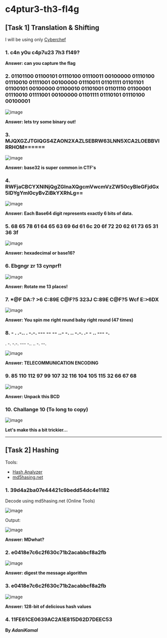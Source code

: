# c4ptur3-th3-fl4g

## [Task 1] Translation & Shifting

I will be using only [Cyberchef](https://gchq.github.io/CyberChef/)

### 1. c4n y0u c4p7u23 7h3 f149?

**Answer: can you capture the flag**

### 2. 01101100 01100101 01110100 01110011 00100000 01110100 01110010 01111001 00100000 01110011 01101111 01101101 01100101 00100000 01100010 01101001 01101110 01100001 01110010 01111001 00100000 01101111 01110101 01110100 00100001

![image](https://user-images.githubusercontent.com/44063862/82469417-90313e00-9af6-11ea-9436-1a742d551fbf.png)

**Answer: lets try some binary out!**

### 3. MJQXGZJTGIQGS4ZAON2XAZLSEBRW63LNN5XCA2LOEBBVIRRHOM======

![image](https://user-images.githubusercontent.com/44063862/82469511-b48d1a80-9af6-11ea-925e-f611cfc5bcfc.png)

**Answer:  base32 is super common in CTF's**

### 4. RWFjaCBCYXNlNjQgZGlnaXQgcmVwcmVzZW50cyBleGFjdGx5IDYgYml0cyBvZiBkYXRhLg==

![image](https://user-images.githubusercontent.com/44063862/82469527-b7880b00-9af6-11ea-9c3b-4dde1ab274c9.png)

**Answer:  Each Base64 digit represents exactly 6 bits of data.**

### 5. 68 65 78 61 64 65 63 69 6d 61 6c 20 6f 72 20 62 61 73 65 31 36 3f

![image](https://user-images.githubusercontent.com/44063862/82469710-fb7b1000-9af6-11ea-9be7-677b955db69a.png)

**Answer:  hexadecimal or base16?**

### 6. Ebgngr zr 13 cynprf!

![image](https://user-images.githubusercontent.com/44063862/82469813-1d749280-9af7-11ea-8295-89523717ac40.png)

**Answer:  Rotate me 13 places!**

### 7. *@F DA:? >6 C:89E C@F?5 323J C:89E C@F?5 Wcf E:>6DX

![image](https://user-images.githubusercontent.com/44063862/82469899-3aa96100-9af7-11ea-8f1b-7e701c705a29.png)

**Answer:  You spin me right round baby right round (47 times)**

### 8. - . .-.. . -.-. --- -- -- ..- -. .. -.-. .- - .. --- -.
. -. -.-. --- -.. .. -. --.

![image](https://user-images.githubusercontent.com/44063862/82469996-590f5c80-9af7-11ea-834f-c40a44a740d6.png)

**Answer:  TELECOMMUNICATION  ENCODING**

### 9. 85 110 112 97 99 107 32 116 104 105 115 32 66 67 68

![image](https://user-images.githubusercontent.com/44063862/82470063-6f1d1d00-9af7-11ea-8aca-d7b3603017af.png)

**Answer:  Unpack this BCD**

### 10. Challange 10 (To long to copy)

![image](https://user-images.githubusercontent.com/44063862/82470209-a1c71580-9af7-11ea-8cfe-130e6a24f154.png)

**Let's make this a bit trickier...**

_____________________________________________________________________________________________________


## [Task 2] Hashing

Tools:

* [Hash Analyzer]( https://www.tunnelsup.com/hash-analyzer/)
* [md5hasing.net]( https://md5hashing.net/)

### 1. 39d4a2ba07e44421c9bedd54dc4e1182

Decode using md5hasing.net (Online Tools)

![image](https://user-images.githubusercontent.com/44063862/82472420-b5c04680-9afa-11ea-9d51-172d1f1533ef.png)

Output:

![image](https://user-images.githubusercontent.com/44063862/82472424-b8bb3700-9afa-11ea-89a8-97490f463343.png)

**Answer: MDwhat?**

### 2. e0418e7c6c2f630c71b2acabbcf8a2fb

![image](https://user-images.githubusercontent.com/44063862/82472635-12236600-9afb-11ea-9e87-9252ba5bf3b0.png)

**Answer: digest the message algorithm**

### 3. e0418e7c6c2f630c71b2acabbcf8a2fb

![image](https://user-images.githubusercontent.com/44063862/82472888-63cbf080-9afb-11ea-8222-51a55f59008a.png)

**Answer: 128-bit of delicious hash values**

### 4. 11FE61CE0639AC2A1E815D62D7DEEC53










**By _AdaniKamal_**
